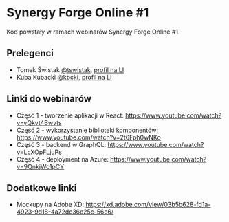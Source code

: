 # Synergy Forge Online #1

Kod powstały w ramach webinarów Synergy Forge Online #1. 

## Prelegenci
- Tomek Świstak [@tswistak](https://github.com/tswistak), [profil na LI](https://www.linkedin.com/in/tomasz-swistak/)
- Kuba Kubacki [@kbcki](https://github.com/kbcki), [profil na LI](https://www.linkedin.com/in/jakub-kubacki/)

## Linki do webinarów

- Część 1 - tworzenie aplikacji w React: <https://www.youtube.com/watch?v=yQkvt4Bwvts>
- Część 2 - wykorzystanie biblioteki komponentów: <https://www.youtube.com/watch?v=2t6Fph0wNKo>
- Część 3 - backend w GraphQL: <https://www.youtube.com/watch?v=LcXOpFLjuPs>
- Część 4 - deployment na Azure: <https://www.youtube.com/watch?v=9QnkjWc1pCY>

## Dodatkowe linki

- Mockupy na Adobe XD: <https://xd.adobe.com/view/03b5b628-fd1a-4923-9d18-4a72dc36e25c-56e6/>
